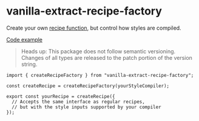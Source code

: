 # vanilla-extract-recipe-factory

Create your own [recipe function](https://vanilla-extract.style/documentation/packages/recipes/), but control how styles are compiled.

[Code example](https://stackblitz.com/edit/vanilla-extract-recipe-factory)

> Heads up: This package does not follow semantic versioning. Changes of all types are released to the patch portion of the version string.

```tsx
import { createRecipeFactory } from "vanilla-extract-recipe-factory";

const createRecipe = createRecipeFactory(yourStyleCompiler);

export const yourRecipe = createRecipe({
  // Accepts the same interface as regular recipes,
  // but with the style inputs supported by your compiler
});
```
